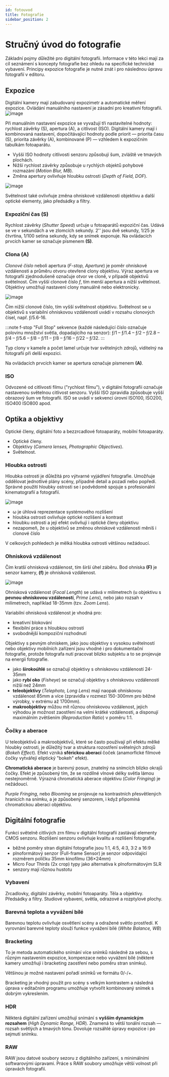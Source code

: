 ```yaml
---
id: fotouvod
title: Fotografie
sidebar_position: 2
---
```


# Stručný úvod do fotografie


Základní pojmy důležité pro digitální fotografii. Informace v této lekci mají za cíl seznámení s koncepty fotografie bez ohledu na specifické technické vybavení. Principy expozice fotografie je nutné znát i pro následnou úpravu fotografií v editoru.

## Expozice
Digitální kamery mají zabudovaný expozimetr a automatické měření expozice. Ovládání manuálního nastavení je zásadní pro kreativní fotografii.
![image](./images/photo-speed-aperture-iso.svg)


Při manuálním nastavení expozice se vyvažují tři nastavitelné hodnoty: rychlost závěrky (S), apertura (A), a citlivost (ISO). Digitální kamery mají i kombinovaná nastavení, dopočítávající hodnoty podle priorit — priorita času (S), priorita závěrky (A), kombinované (P) — vzhledem k expozičním tabulkám fotoaparátu.

- Vyšší ISO hodnoty citlivosti senzoru způsobují šum, zvláště ve tmavých plochách.
- Nižší rychlost závěrky způsobuje u rychlých objektů pohybové rozmazání (*Motion Blur, MB*).
- Změna apertury ovlivňuje hloubku ostrosti (*Depth of Field, DOF*).

![image](./images/photo-triangle.svg)



Světelnost také ovlivňuje změna ohniskové vzdálenosti objektivu a další optické elementy, jako předsádky a filtry.

### Expoziční čas (S)
Rychlost závěrky (*Shutter Speed*) určuje u fotoaparátů expoziční čas. Udává se ve v sekundách a ve zlomcích sekundy. 2'' jsou dvě sekundy, 1/25 je čtvrtina, 1/100 setina sekundy, kdy se snímek exponuje. Na ovládacích prvcích kamer se označuje písmenem **(S)**.

### Clona (A)
*Clonové číslo* neboli apertura (*F-stop, Aperture*) je poměr ohniskové vzdálenosti a průměru otvoru otevřené clony objektivu.  Výraz apertura ve fotografii zjednodušeně označuje otvor ve cloně, v případě objektivů světelnost. Čím vyšší clonové číslo *f*, tím menší apertura a nižší světelnost. Objektivy umožňují nastavení clony manuálně nebo elektronicky.

![image](./images/photo-fstop.svg)

Čím nižší clonové číslo, tím vyšší světelnost objektivu. Světelnost se u objektivů s variabilní ohniskovou vzdáleností uvádí v rozsahu clonových čísel, např. ƒ/5.6-16.

:::note f-stop
"Full Stop" sekvence (každé následující číslo označuje polovinu množství světla, dopadajícího na senzor): ƒ/1 – ƒ/1.4 – ƒ/2 – ƒ/2.8 – ƒ/4 – ƒ/5.6 – ƒ/8 – ƒ/11 – ƒ/8 – ƒ/16 – ƒ/22 – ƒ/32.
:::

Typ clony v kameře a počet lamel určuje tvar světelných zdrojů, viditelný na fotografii při delší expozici.

Na ovládacích prvcích kamer se apertura označuje písmenem **(A)**.


### ISO
Odvozené od citlivosti filmu ("rychlost filmu"), v digitální fotografii označuje nastavenou světelnou citlivost senzoru. Vyšší ISO zpravidla způsobuje vyšší obrazový šum ve fotografii. ISO se uvádí v sekvenci úrovní ISO100, ISO200, ISO400 ISO800 apod.

## Optika a objektivy
Optické členy, digitální foto a bezzrcadlové fotoaparáty, mobilní fotoaparáty.
- Optické členy.
- Objektivy (*Camera lenses, Photographic Objectives*).
- Světelnost.

### Hloubka ostrosti

Hloubka ostrosti je důležitá pro výtvarné vyjádření fotografie. Umožňuje oddělovat jednotlivé plány scény, případně detail a pozadí nebo popředí. Správné použití hloubky ostrosti se i podvědomě spojuje s profesionální kinematografií a fotografií.

![image](./images/photo-dof.svg)

- ω je úhlová reprezentace systémového rozlišení
- hloubka ostrosti ovlivňuje optické rozlišení a kontrast
- hloubku ostrosti a její efekt ovlivňují i optické členy objektivu
- nezapomeň, že u objektivů se změnou ohniskové vzdálenosti měníš i clonové číslo

V celkových pohledech je mělká hloubka ostrosti většinou nežádoucí.

### Ohnisková vzdálenost
Čím kratší ohnisková vzdálenost, tím širší úhel záběru. Bod ohniska **(F)** je senzor kamery, **(f)** je ohnisková vzdálenost.

![image](./images/photo-focal.svg)

Ohnisková vzdálenost (*Focal Length*) se udává v milimetrech (u objektivu s **pevnou ohniskovou vzdáleností**, *Prime Lens*), nebo jako rozsah v milimetrech, například 18-35mm (tzv. *Zoom Lens*).

Variabilní ohnisková vzdálenost je vhodná pro:
- kreativní blokování
- flexibilní práce s hloubkou ostrosti
- svobodnější kompoziční rozhodnutí

Objektivy s pevným ohniskem, jako jsou objektivy s vysokou světelností nebo objektivy mobilních zařízení jsou vhodné i pro dokumentační fotografie, protože fotografa nutí pracovat blízko subjektu a to se projevuje na energii fotografie.

- jako **širokoúhlé** se označují objektivy s ohniskovou vzdáleností 24-35mm
- jako **rybí oko** (*Fisheye*) se označují objektivy s ohniskovou vzdáleností nižší než 24mm
- **teleobjektivy** (*Telephoto, Long Lens*) mají naopak ohniskovou vzdálenost 85mm a více (zpravidla v rozmezí 150-300mm pro běžné výrobky, v extrému až 1700mm).
- **makroobjektivy** můžou mít různou ohniskovou vzdálenost, jejich výhodou je možnost zaostření na velmi krátké vzdálenosti, a disponují maximálním zvětšením (*Reproduction Ratio*) v poměru 1:1.

### Čočky a aberace
U teleobjektivů a makroobjektivů, které se často používají při efektu mělké hloubky ostrosti, je důležitý tvar a struktura rozostření světelných zdrojů (*Bokeh Effect*). Efekt vzniká **sférickou aberací** čoček (anamorfické filmové čočky vytvářejí eliptický "bokeh" efekt).

**Chromatická aberace** je barevný posun, znatelný na snímcích blízko okrajů čočky. Efekt je způsobený tím, že se rozdílné vlnové délky světla lámou nestejnoměrně. Výrazná chromatická aberace objektivu (*Color Fringing*) je nežádoucí.

*Purple Fringing*, nebo *Blooming* se projevuje na kontrastních přesvětlených hranicích na snímku, a je způsobený senzorem, i když připomíná chromatickou aberaci objektivu.  

## Digitální fotografie
Funkci světelně citlivých zrn filmu v digitální fotografii zastávají elementy CMOS senzoru. Rozlišení senzoru ovlivňuje kvalitu a rozlišení fotografie.
- běžné poměry stran digitální fotografie jsou 1:1, 4:5, 4:3, 3:2 a 16:9
- plnoformátový senzor (Full-frame Sensor) je senzor odpovídající rozměrem políčku 35mm kinofilmu (36×24mm)
- Micro Four Thirds (2x crop) typy jako alternativa k plnoformátovým SLR
- senzory mají různou hustotu
### Vybavení
Zrcadlovky, digitální závěrky, mobilní fotoaparáty. Těla a objektivy. Předsádky a filtry. Studiové vybavení, světla, odrazové a rozptylové plochy.
### Barevná teplota a vyvážení bílé
Barevnou teplotu ovlivňuje osvětlení scény a odražené světlo prostředí. K vyrovnání barevné teploty slouží funkce vyvážení bílé (*White Balance, WB*)
### Bracketing
To je metoda automatického snímání více snímků následně za sebou, s různým nastavením expozice, kompenzace nebo vyvážení bílé (některé kamery umožňují i bracketing zaostření nebo poměru stran snímku).

Většinou je možné nastavení pořadí snímků ve formátu 0/-/+.

Bracketing je vhodný použít pro scény s velkým kontrastem a následná úprava v editačním programu umožňuje vytvořit kombinovaný snímek s dobrým vykreslením.

### HDR
Některá digitální zařízení umožňují snímání s **vyšším dynamickým rozsahem** (*High Dynamic Range, HDR*). Znamená to větší tonální rozsah — rozsah světlých a tmavých tónu. Dovoluje rozsáhlé úpravy expozice i po sejmutí snímku.

### RAW
RAW jsou datové soubory sezoru z digitálního zařízení, s minimálními softwarovými úpravami. Práce s RAW soubory umožňuje větší volnost při úpravách fotografií.
